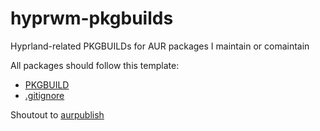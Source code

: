 # hyprwm-pkgbuilds
Hyprland-related PKGBUILDs for AUR packages I maintain or comaintain

All packages should follow this template:
* [PKGBUILD](.template/PKGBUILD.template)
* [.gitignore](.template/.gitignore)

Shoutout to [aurpublish](https://github.com/eli-schwartz/aurpublish)
